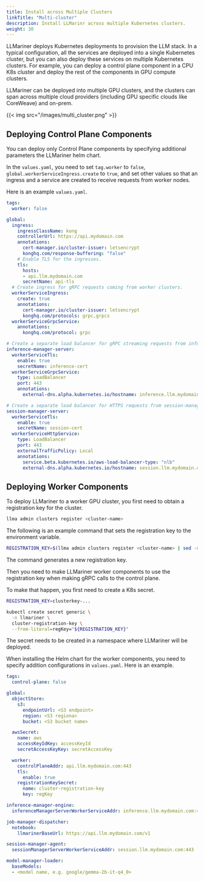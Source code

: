 ```yaml
---
title: Install across Multiple Clusters
linkTitle: "Multi-cluster"
description: Install LLMarinr across multiple Kubernetes clusters.
weight: 30
---
```


LLMariner deploys Kubernetes deployments to provision the LLM stack. In a typical configuration, all the services are deployed into a single Kubernetes cluster, but you can also deploy these services on multiple Kubernetes clusters. For example, you can deploy a control plane component in a CPU K8s cluster and deploy the rest of the components in GPU compute clusters.

LLMariner can be deployed into multiple GPU clusters, and the clusters can span across multiple cloud providers (including GPU specific clouds like CoreWeave) and on-prem.

{{< img src="/images/multi_cluster.png" >}}

## Deploying Control Plane Components

You can deploy only Control Plane components by specifying additional parameters the LLMariner helm chart.

In the `values.yaml`, you need to set `tag.worker` to `false`, `global.workerServiceIngress.create` to `true`, and set other values so that an ingress and a service are created to receive requests from worker nodes.

Here is an example `values.yaml`.

``` yaml
tags:
  worker: false

global:
  ingress:
    ingressClassName: kong
    controllerUrl: https://api.mydomain.com
    annotations:
      cert-manager.io/cluster-issuer: letsencrypt
      konghq.com/response-buffering: "false"
    # Enable TLS for the ingresses.
    tls:
      hosts:
      - api.llm.mydomain.com
      secretName: api-tls
  # Create ingress for gRPC requests coming from worker clusters.
  workerServiceIngress:
    create: true
    annotations:
      cert-manager.io/cluster-issuer: letsencrypt
      konghq.com/protocols: grpc,grpcs
  workerServiceGrpcService:
    annotations:
      konghq.com/protocol: grpc

# Create a separate load balancer for gRPC streaming requests from inference-manager-engine.
inference-manager-server:
  workerServiceTls:
    enable: true
    secretName: inference-cert
  workerServiceGrpcService:
    type: LoadBalancer
    port: 443
    annotations:
      external-dns.alpha.kubernetes.io/hostname: inference.llm.mydomain.com

# Create a separate load balancer for HTTPS requests from session-manager-agent.
session-manager-server:
  workerServiceTls:
    enable: true
    secretName: session-cert
  workerServiceHttpService:
    type: LoadBalancer
    port: 443
    externalTrafficPolicy: Local
    annotations:
      service.beta.kubernetes.io/aws-load-balancer-type: "nlb"
      external-dns.alpha.kubernetes.io/hostname: session.llm.mydomain.com
```

## Deploying Worker Components

To deploy LLMariner to a worker GPU cluster, you first need to obtain a registration key for the cluster.

``` bash
llma admin clusters register <cluster-name>
```

The following is an example command that sets the registration key to the environment variable.

``` bash
REGISTRATION_KEY=$(llma admin clusters register <cluster-name> | sed -n 's/.*Registration Key: "\([^"]*\)".*/\1/p')
```

The command generates a new registration key.

Then you need to make LLMariner worker components to use the registration key when making gRPC calls to the control plane.

To make that happen, you first need to create a K8s secret.

``` bash
REGISTRATION_KEY=clusterkey-...

kubectl create secret generic \
  -n llmariner \
  cluster-registration-key \
  --from-literal=regKey="${REGISTRATION_KEY}"
```

The secret needs to be created in a namespace where LLMariner will be deployed.

When installing the Helm chart for the worker components, you need to specify addition configurations in `values.yaml`. Here is an example.

``` yaml
tags:
  control-plane: false

global:
  objectStore:
    s3:
      endpointUrl: <S3 endpoint>
      region: <S3 regiona>
      bucket: <S3 bucket name>

  awsSecret:
    name: aws
    accessKeyIdKey: accessKeyId
    secretAccessKeyKey: secretAccessKey

  worker:
    controlPlaneAddr: api.llm.mydomain.com:443
    tls:
      enable: true
    registrationKeySecret:
      name: cluster-registration-key
      key: regKey

inference-manager-engine:
  inferenceManagerServerWorkerServiceAddr: inference.llm.mydomain.com:443

job-manager-dispatcher:
  notebook:
    llmarinerBaseUrl: https://api.llm.mydomain.com/v1

session-manager-agent:
  sessionManagerServerWorkerServiceAddr: session.llm.mydomain.com:443

model-manager-loader:
  baseModels:
  - <model name, e.g. google/gemma-2b-it-q4_0>
```
